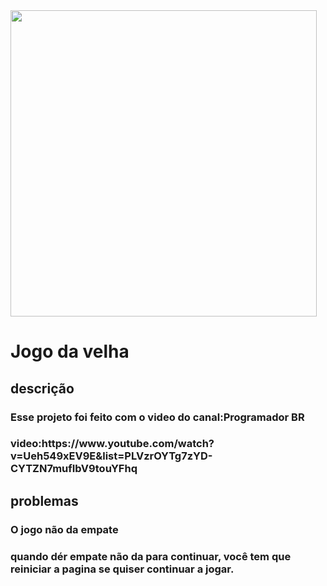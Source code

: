 <img src="https://media.discordapp.net/attachments/887531303891767356/898002810933760030/unknown-1.png?width=709&height=397" width="490" style="max-width: 100%;">
<h1>Jogo da velha</h1>
<h2>descrição</h2>
<h3>Esse projeto foi feito com o video do canal:Programador BR</h3>
<h3>video:https://www.youtube.com/watch?v=Ueh549xEV9E&list=PLVzrOYTg7zYD-CYTZN7mufIbV9touYFhq</h3>

<h2>problemas</h2>
<h3>O jogo não da empate</h3>
<h3>    quando dér empate não da para continuar, você tem que reiniciar a pagina se quiser continuar a jogar.</h3>
